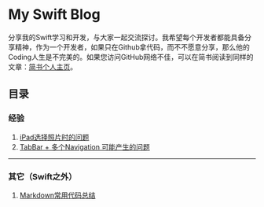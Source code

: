 # My Swift Blog

分享我的Swift学习和开发，与大家一起交流探讨。我希望每个开发者都能具备分享精神，作为一个开发者，如果只在Github拿代码，而不不愿意分享，那么他的Coding人生是不完美的。如果您访问GitHub网络不佳，可以在简书阅读到同样的文章：[简书个人主页](http://www.jianshu.com/users/c731b4ea6806/?_blank)。

## 目录

### 经验
1. [iPad选择照片时的问题](https://github.com/pangpingfei/SwiftBlog/blob/master/Exp/001.md?_blank)
2. [TabBar + 多个Navigation 可能产生的问题](https://github.com/pangpingfei/SwiftBlog/blob/master/Exp/002.md?_blank)

---

### 其它（Swift之外）
1. [Markdown常用代码总结](https://github.com/pangpingfei/SwiftBlog/blob/master/Others/Markdown.md?_blank)
